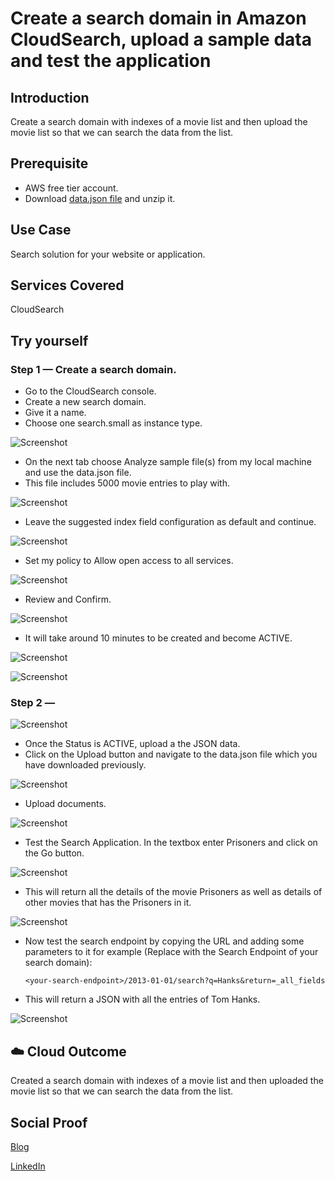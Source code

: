 # Create a search domain in Amazon CloudSearch, upload a sample data and test the application

## Introduction

Create a search domain with indexes of a movie list and then upload the movie list so that we can search the data from the list.

## Prerequisite

- AWS free tier account.
- Download [data.json file](https://downgit.github.io/#/home?url=https://github.com/aaditunni/100DaysOfCloud/blob/main/Journey/040/data.json) and unzip it.

## Use Case

Search solution for your website or application.

## Services Covered

CloudSearch

## Try yourself

### Step 1 — Create a search domain.
- Go to the CloudSearch console.
- Create a new search domain.
- Give it a name.
- Choose one search.small as instance type. 

![Screenshot](https://github.com/aaditunni/100DaysOfCloud/blob/main/Journey/040/day40.JPG)

- On the next tab choose Analyze sample file(s) from my local machine and use the data.json file.
- This file includes 5000 movie entries to play with.

![Screenshot](https://github.com/aaditunni/100DaysOfCloud/blob/main/Journey/040/day40.1.JPG)

- Leave the suggested index field configuration as default and continue.

![Screenshot](https://github.com/aaditunni/100DaysOfCloud/blob/main/Journey/040/day40.2.JPG)

- Set my policy to Allow open access to all services.

![Screenshot](https://github.com/aaditunni/100DaysOfCloud/blob/main/Journey/040/day40.3.JPG)

- Review and Confirm.

![Screenshot](https://github.com/aaditunni/100DaysOfCloud/blob/main/Journey/040/day40.4.JPG)

- It will take around 10 minutes to be created and become ACTIVE.

![Screenshot](https://github.com/aaditunni/100DaysOfCloud/blob/main/Journey/040/day40.5.JPG)

![Screenshot](https://github.com/aaditunni/100DaysOfCloud/blob/main/Journey/040/day40.6.JPG)

### Step 2 — 

![Screenshot](https://github.com/aaditunni/100DaysOfCloud/blob/main/Journey/040/day40.7.JPG)

- Once the Status is ACTIVE, upload a the JSON data.
- Click on the Upload button and navigate to the data.json file which you have downloaded previously.

![Screenshot](https://github.com/aaditunni/100DaysOfCloud/blob/main/Journey/040/day40.7.5.JPG)

- Upload documents.

![Screenshot](https://github.com/aaditunni/100DaysOfCloud/blob/main/Journey/040/day40.8.JPG)

- Test the Search Application. In the textbox enter Prisoners and click on the Go button.

![Screenshot](https://github.com/aaditunni/100DaysOfCloud/blob/main/Journey/040/day40.9.JPG)

- This will return all the details of the movie Prisoners as well as details of other movies that has the Prisoners in it.

![Screenshot](https://github.com/aaditunni/100DaysOfCloud/blob/main/Journey/040/day40.10.JPG)

- Now test the search endpoint by copying the URL and adding some parameters to it for example (Replace <your-search-endpoint> with the Search Endpoint of your search domain): 
    ```
    <your-search-endpoint>/2013-01-01/search?q=Hanks&return=_all_fields
    ```
- This will return a JSON with all the entries of Tom Hanks.

![Screenshot](https://github.com/aaditunni/100DaysOfCloud/blob/main/Journey/040/day40.11.JPG)

## ☁️ Cloud Outcome

Created a search domain with indexes of a movie list and then uploaded the movie list so that we can search the data from the list.

## Social Proof

[Blog](https://dev.to/aaditunni/create-a-search-domain-in-amazon-cloudsearch-upload-a-sample-data-and-test-the-application-2gno)

[LinkedIn](https://www.linkedin.com/posts/aaditunni_100daysofcloud-aws-cloud-activity-7029401885589581824-cOR_?utm_source=share&utm_medium=member_desktop)